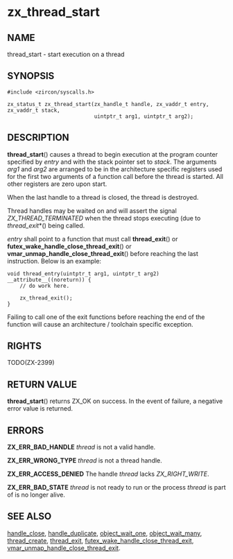 # zx_thread_start

## NAME

thread_start - start execution on a thread

## SYNOPSIS

```
#include <zircon/syscalls.h>

zx_status_t zx_thread_start(zx_handle_t handle, zx_vaddr_t entry, zx_vaddr_t stack,
                            uintptr_t arg1, uintptr_t arg2);
```

## DESCRIPTION

**thread_start**() causes a thread to begin execution at the program
counter specified by *entry* and with the stack pointer set to *stack*.
The arguments *arg1* and *arg2* are arranged to be in the architecture
specific registers used for the first two arguments of a function call
before the thread is started.  All other registers are zero upon start.

When the last handle to a thread is closed, the thread is destroyed.

Thread handles may be waited on and will assert the signal
*ZX_THREAD_TERMINATED* when the thread stops executing (due to
*thread_exit**() being called.

*entry* shall point to a function that must call **thread_exit**() or
**futex_wake_handle_close_thread_exit**() or
**vmar_unmap_handle_close_thread_exit**() before reaching the last
instruction. Below is an example:

```
void thread_entry(uintptr_t arg1, uintptr_t arg2) __attribute__((noreturn)) {
	// do work here.

	zx_thread_exit();
}
```

Failing to call one of the exit functions before reaching the end of
the function will cause an architecture / toolchain specific exception.

## RIGHTS

TODO(ZX-2399)

## RETURN VALUE

**thread_start**() returns ZX_OK on success.
In the event of failure, a negative error value is returned.

## ERRORS

**ZX_ERR_BAD_HANDLE**  *thread* is not a valid handle.

**ZX_ERR_WRONG_TYPE**  *thread* is not a thread handle.

**ZX_ERR_ACCESS_DENIED**  The handle *thread* lacks *ZX_RIGHT_WRITE*.

**ZX_ERR_BAD_STATE**  *thread* is not ready to run or the process *thread*
is part of is no longer alive.

## SEE ALSO

[handle_close](handle_close.md),
[handle_duplicate](handle_duplicate.md),
[object_wait_one](object_wait_one.md),
[object_wait_many](object_wait_many.md),
[thread_create](thread_create.md),
[thread_exit](thread_exit.md),
[futex_wake_handle_close_thread_exit](futex_wake_handle_close_thread_exit.md),
[vmar_unmap_handle_close_thread_exit](vmar_unmap_handle_close_thread_exit.md).
